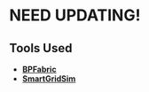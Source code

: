 # NEED UPDATING!


## Tools Used  

- **[BPFabric](https://github.com/UofG-netlab/BPFabric)**
- **[SmartGridSim](https://github.com/filipholik/SmartGridSim)**

